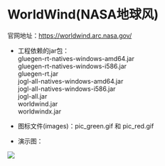 # WorldWind(NASA地球风)
 官网地址：https://worldwind.arc.nasa.gov/
 
* 工程依赖的jar包：               
  gluegen-rt-natives-windows-amd64.jar      
  gluegen-rt-natives-windows-i586.jar         
  gluegen-rt.jar         
  jogl-all-natives-windows-amd64.jar        
  jogl-all-natives-windows-i586.jar      
  jogl-all.jar       
  worldwind.jar      
  worldwindx.jar         
  
* 图标文件(images)：pic_green.gif 和 pic_red.gif
  
* 演示图：          
 <img src="http://images.cnblogs.com/cnblogs_com/wp5719/936332/o_Earth.png"  />
